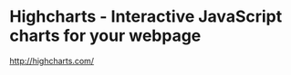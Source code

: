 <!--
id: 4343492622
link: http://kevinisom.info/post/4343492622/highcharts-interactive-javascript-charts-for-your
slug: highcharts-interactive-javascript-charts-for-your
date: Tue Apr 05 2011 10:32:06 GMT+1200 (NZST)
raw: {"blog_name":"kevinisom","id":4343492622,"post_url":"http://kevinisom.info/post/4343492622/highcharts-interactive-javascript-charts-for-your","slug":"highcharts-interactive-javascript-charts-for-your","type":"link","date":"2011-04-04 22:32:06 GMT","timestamp":1301956326,"state":"published","format":"html","reblog_key":"tm1LoNS4","tags":[],"short_url":"http://tmblr.co/Zw68Yy42v70E","highlighted":[],"feed_item":"http://highcharts.com/","from_feed_id":"650234","note_count":0,"title":"Highcharts - Interactive JavaScript charts for your webpage","url":"http://highcharts.com/","description":""}
publish: 2011-04-05
tags: 
title: Highcharts - Interactive JavaScript charts for your webpage
-->


Highcharts - Interactive JavaScript charts for your webpage
===========================================================

<http://highcharts.com/>

